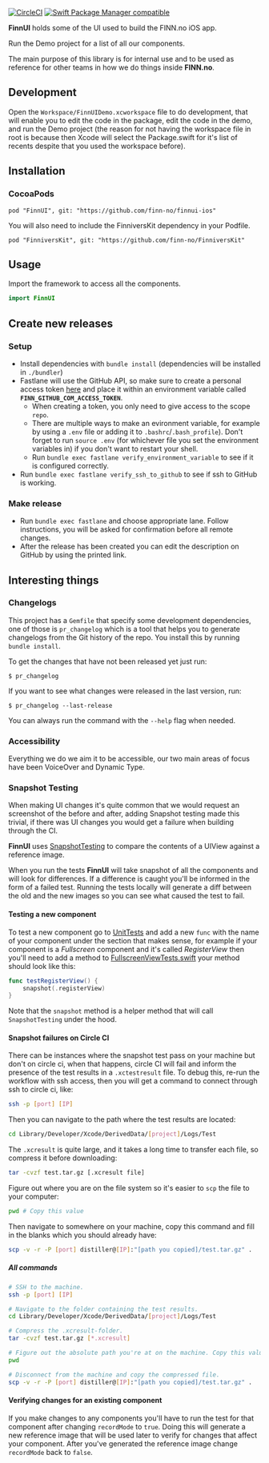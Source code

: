 
[![CircleCI](https://img.shields.io/circleci/project/github/finn-no/finnui-ios/master.svg)](https://circleci.com/gh/finn-no/finnui-ios/tree/master)
[![Swift Package Manager compatible](https://img.shields.io/badge/Swift%20Package%20Manager-compatible-brightgreen.svg)](https://github.com/apple/swift-package-manager)

**FinnUI** holds some of the UI used to build the FINN.no iOS app.

Run the Demo project for a list of all our components.

The main purpose of this library is for internal use and to be used as reference for other teams in how we do things inside **FINN.no**.

## Development
Open the `Workspace/FinnUIDemo.xcworkspace` file to do development, that will enable you to edit the code in the package, edit the code in the demo, and run the Demo project (the reason for not having the workspace file in root is because then Xcode will select the Package.swift for it's list of recents despite that you used the workspace before).

## Installation
### CocoaPods

```
pod "FinnUI", git: "https://github.com/finn-no/finnui-ios"
```

You will also need to include the FinniversKit dependency in your Podfile.
```
pod "FinniversKit", git: "https://github.com/finn-no/FinniversKit"
```

## Usage

Import the framework to access all the components.

```swift
import FinnUI
```

## Create new releases

### Setup
- Install dependencies with `bundle install` (dependencies will be installed in `./bundler`)
- Fastlane will use the GitHub API, so make sure to create a personal access token [here](https://github.com/settings/tokens) and place it within an environment variable called **`FINN_GITHUB_COM_ACCESS_TOKEN`**.
  - When creating a token, you only need to give access to the scope `repo`.
  - There are multiple ways to make an evironment variable, for example by using a `.env` file or adding it to `.bashrc`/`.bash_profile`). Don't forget to run `source .env` (for whichever file you set the environment variables in) if you don't want to restart your shell.
  - Run `bundle exec fastlane verify_environment_variable` to see if it is configured correctly.
- Run `bundle exec fastlane verify_ssh_to_github` to see if ssh to GitHub is working.

### Make release
- Run `bundle exec fastlane` and choose appropriate lane. Follow instructions, you will be asked for confirmation before all remote changes.
- After the release has been created you can edit the description on GitHub by using the printed link.


## Interesting things

### Changelogs

This project has a `Gemfile` that specify some development dependencies, one of those is `pr_changelog` which is a tool that helps you to generate changelogs from the Git history of the repo. You install this by running `bundle install`.

To get the changes that have not been released yet just run:

```
$ pr_changelog
```

If you want to see what changes were released in the last version, run:

```
$ pr_changelog --last-release
```

You can always run the command with the `--help` flag when needed.

### Accessibility

Everything we do we aim it to be accessible, our two main areas of focus have been VoiceOver and Dynamic Type.

### Snapshot Testing

When making UI changes it's quite common that we would request an screenshot of the before and after, adding Snapshot testing made this trivial, if there was UI changes you would get a failure when building through the CI.

**FinnUI** uses [SnapshotTesting](https://github.com/pointfreeco/swift-snapshot-testing) to compare the contents of a UIView against a reference image.

When you run the tests **FinnUI** will take snapshot of all the components and will look for differences. If a difference is caught you'll be informed in the form of a failed test. Running the tests locally will generate a diff between the old and the new images so you can see what caused the test to fail.

#### Testing a new component

To test a new component go to [UnitTests](UnitTests) and add a new `func` with the name of your component under the section that makes sense, for example if your component is a _Fullscreen_ component and it's called _RegisterView_ then you'll need to add a method to [FullscreenViewTests.swift](UnitTests/FullscreenViewTests.swift) your method should look like this:

```swift
func testRegisterView() {
    snapshot(.registerView)
}
```

Note that the `snapshot` method is a helper method that will call `SnapshotTesting` under the hood.

#### Snapshot failures on Circle CI

There can be instances where the snapshot test pass on your machine but don't on circle ci, when that happens, circle CI will fail and inform the presence of the test results in a `.xctestresult` file. To debug this, re-run the workflow with ssh access, then you will get a command to connect through ssh to circle ci, like:

```sh
ssh -p [port] [IP]
```

Then you can navigate to the path where the test results are located:

```sh
cd Library/Developer/Xcode/DerivedData/[project]/Logs/Test
```

The `.xcresult` is quite large, and it takes a long time to transfer each file, so compress it before downloading:

```sh
tar -cvzf test.tar.gz [.xcresult file]
```

Figure out where you are on the file system so it's easier to `scp` the file to your computer:

```sh
pwd # Copy this value
```

Then navigate to somewhere on your machine, copy this command and fill in the blanks which you should already have:
```sh
scp -v -r -P [port] distiller@[IP]:"[path you copied]/test.tar.gz" .
```

##### All commands
```sh
# SSH to the machine.
ssh -p [port] [IP]

# Navigate to the folder containing the test results.
cd Library/Developer/Xcode/DerivedData/[project]/Logs/Test

# Compress the .xcresult-folder.
tar -cvzf test.tar.gz [*.xcresult]

# Figure out the absolute path you're at on the machine. Copy this value.
pwd

# Disconnect from the machine and copy the compressed file.
scp -v -r -P [port] distiller@[IP]:"[path you copied]/test.tar.gz" .
```

#### Verifying changes for an existing component

If you make changes to any components you'll have to run the test for that component after changing `recordMode` to `true`. Doing this will generate a new reference image that will be used later to verify for changes that affect your component. After you've generated the reference image change `recordMode` back to `false`.
